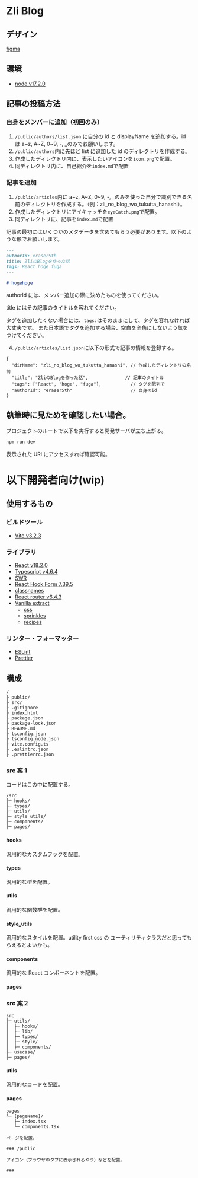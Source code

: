 # Zli Blog

## デザイン

[figma](https://www.figma.com/file/BeealdPJxbboY3Uh9k17vg/ZliBlog?node-id=109%3A990&t=cqelnDMyiYIpFclv-1)

## 環境

- [node v17.2.0](https://nodejs.org/ja/)

## 記事の投稿方法

### 自身をメンバーに追加（初回のみ）

1. `/public/authors/list.json` に自分の id と displayName を追加する。id は a~z, A~Z, 0~9, -, \_のみでお願いします。
2. `/public/authors`内に先ほど list に追加した id のディレクトリを作成する。
3. 作成したディレクトリ内に、表示したいアイコンを`icon.png`で配置。
4. 同ディレクトリ内に、自己紹介を`index.md`で配置

### 記事を追加

1. `/public/articles`内に a~z, A~Z, 0~9, -, \_のみを使った自分で識別できる名前のディレクトリを作成する。（例：zli_no_blog_wo_tukutta_hanashi）。
2. 作成したディレクトリにアイキャッチを`eyeCatch.png`で配置。
3. 同ディレクトリに、記事を`index.md`で配置

記事の最初にはいくつかのメタデータを含めてもらう必要があります。以下のような形でお願いします。

```md
---
authorId: eraser5th
title: ZliのBlogを作った話
tags: React hoge fuga
---

# hogehoge
```

authorId には、メンバー追加の際に決めたものを使ってください。

title にはその記事のタイトルを容れてください。

タグを追加したくない場合には、`tags:`はそのままにして、タグを容れなければ大丈夫です。
また日本語でタグを追加する場合、空白を全角にしないよう気をつけてください。

4. `/public/articles/list.json`に以下の形式で記事の情報を登録する。

```
{
  "dirName": "zli_no_blog_wo_tukutta_hanashi", // 作成したディレクトリの名前
  "title": "ZliのBlogを作った話",              // 記事のタイトル
  "tags": ["React", "hoge", "fuga"],           // タグを配列で
  "authorId": "eraser5th"                      // 自身のid
}
```

## 執筆時に見ためを確認したい場合。

プロジェクトのルートで以下を実行すると開発サーバが立ち上がる。

```sh
npm run dev
```

表示された URl にアクセスすれば確認可能。

# 以下開発者向け(wip)

## 使用するもの

### ビルドツール

- [Vite v3.2.3](https://vitejs.dev/)

### ライブラリ

- [React v18.2.0](https://ja.reactjs.org/)
- [Typescript v4.6.4](https://www.typescriptlang.org/)
- [SWR](https://swr.vercel.app/ja)
- [React Hook Form 7.39.5](https://react-hook-form.com/)
- [classnames](https://github.com/JedWatson/classnames)
- [React router v6.4.3](https://reactrouter.com/en/main)
- [Vanilla extract](https://vanilla-extract.style/)
  - [css](https://vanilla-extract.style/documentation/getting-started/)
  - [sprinkles](https://vanilla-extract.style/documentation/packages/sprinkles/)
  - [recipes](https://vanilla-extract.style/documentation/packages/recipes/)

### リンター・フォーマッター

- [ESLint](https://eslint.org/)
- [Prettier](https://prettier.io/)

## 構成

```
/
├ public/
├ src/
├ .gitignore
├ index.html
├ package.json
├ package-lock.json
├ README.md
├ tsconfig.json
├ tsconfig.node.json
├ vite.config.ts
├ .eslintrc.json
├ .prettierrc.json

```

### src 案 1

コードはこの中に配置する。

```
/src
├─ hooks/
├─ types/
├─ utils/
├─ style_utils/
├─ components/
├─ pages/
```

#### hooks

汎用的なカスタムフックを配置。

#### types

汎用的な型を配置。

#### utils

汎用的な関数群を配置。

#### style_utils

汎用的なスタイルを配置。utility first css の ユーティリティクラスだと思ってもらえるとよいかも。

#### components

汎用的な React コンポーネントを配置。

#### pages

### src 案２

```
src
├─ utils/
│  ├─ hooks/
│  ├─ lib/
│  ├─ types/
│  ├─ style/
│  ├─ components/
├─ usecase/
├─ pages/
```

#### utils

汎用的なコードを配置。

#### pages

```
pages
└─ [pageName]/
   ├─ index.tsx
   └─ components.tsx

ページを配置。

### /public

アイコン（ブラウザのタブに表示されるやつ）などを配置。

###
```
